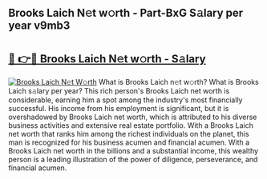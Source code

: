 ## Brooks Laich N𝚎t w𝚘rth - Part-BxG S𝚊lary per year v9mb3

# <h2><a href="http://gc0akc.nevu.top/?p=Brooks+Laich">🔗 👉🔴 Brooks Laich N𝚎t w𝚘rth - S𝚊lary</a></h2>

[![Brooks Laich N𝚎t W𝚘rth](https://i.imgur.com/Oavwk0R.jpeg)](http://gc0akc.nevu.top/?p=Brooks+Laich)
What is Brooks Laich n𝚎t w𝚘rth? What is Brooks Laich s𝚊lary per year?
This rich person's Brooks Laich net worth is considerable, earning him a spot among the industry's most financially successful. His income from his employment is significant, but it is overshadowed by Brooks Laich net worth, which is attributed to his diverse business activities and extensive real estate portfolio. With a Brooks Laich net worth that ranks him among the richest individuals on the planet, this man is recognized for his business acumen and financial acumen. With a Brooks Laich net worth in the billions and a substantial income, this wealthy person is a leading illustration of the power of diligence, perseverance, and financial acumen.
